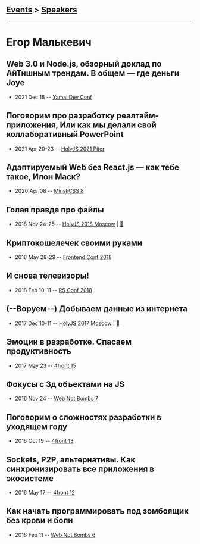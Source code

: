 ## [Events](../README.md) > [Speakers](../speakers.md)
---

# Егор Малькевич

## Web 3.0 и Node.js, обзорный доклад по АйТишным трендам. В общем — где деньги Joye
- 2021 Dec 18 -- [Yamal Dev Conf](https://www.youtube.com/watch?v=TGpo3lDi7_I&t=5303s)    
## Поговорим про разработку реалтайм-приложения, Или как мы делали свой коллаборативный PowerPoint
- 2021 Apr 20-23 -- [HolyJS 2021 Piter](https://youtu.be/9gRyb9PTEA0)    
## Адаптируемый Web без React.js — как тебе такое, Илон Маск?
- 2020 Apr 08 -- [MinskCSS 8](https://youtu.be/BRbR0wXhO38?t=975)    
## Голая правда про файлы
- 2018 Nov 24-25 -- [HolyJS 2018 Moscow](https://www.youtube.com/watch?v=2r2yj2nGJi8)  | [:notebook:](https://downloads.ctfassets.net/nn534z2fqr9f/6YB3HXOGzeyMQ4M0cm0Img/3cd63548e8a84875cbba35e4962a5446/Egor_Malkevich_Naked_truth_about_files_at_Web.pdf)  
## Криптокошелечек своими руками
- 2018 May 28-29 -- [Frontend Conf 2018](https://www.youtube.com/watch?v=HPd7MlvGlyo)    
## И снова телевизоры!
- 2018 Feb 10-11 -- [RS Conf 2018](https://youtu.be/g7OBtXP69oQ)    
## (--Воруем--) Добываем данные из интернета
- 2017 Dec 10-11 -- [HolyJS 2017 Moscow](https://www.youtube.com/watch?v=Nn75sRAOlIY)  | [:notebook:](https://downloads.ctfassets.net/nn534z2fqr9f/2HZJwOFN1KcWaKE8MYcm86/5fb66d24428853dc89614bdd2fccd55d/egor-presentation-one.pdf)  
## Эмоции в разработке. Спасаем продуктивность
- 2017 May 23 -- [4front 15](https://www.youtube.com/watch?v=GWn9d6jzcN4)    
## Фокусы с 3д объектами на JS
- 2016 Nov 24 -- [Web Not Bombs 7](https://www.youtube.com/watch?v=Vl6Ftg_SYZ0)    
## Поговорим о сложностях разработки в уходящем году
- 2016 Oct 19 -- [4front 13](https://www.youtube.com/watch?v=snuwruoHEPg)    
## Sockets, P2P, альтернативы. Как синхронизировать все приложения в экосистеме
- 2016 May 17 -- [4front 12](https://www.youtube.com/watch?v=7dz9Cq73z7s)    
## Как начать программировать под зомбоящик без крови и боли
- 2016 Feb 11 -- [Web Not Bombs 6](https://www.youtube.com/watch?v=tUd8R4BRG7o)    
